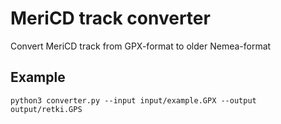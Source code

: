 # MeriCD track converter

Convert MeriCD track from GPX-format to older Nemea-format

## Example
```
python3 converter.py --input input/example.GPX --output output/retki.GPS
```
